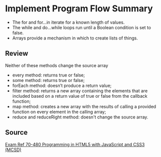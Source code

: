# Implement Program Flow Summary

* The for and for…in iterate for a known length of values.
* The while and do…while loops run until a Boolean condition is set to false.
* Arrays provide a mechanism in which to create lists of things.

## Review

Neither of these methods change the source array

- every method: returns true or false;
- some method: returns true or false;
- forEach method: doesn’t produce a return value;
- filter method: returns a new array containing the elements that are included based on a return value of true or false from the callback function;
- map method: creates a new array with the results of calling a provided function on every element in the calling array;
- reduce and reduceRight method: doesn't change the source array.

## Source

[Exam Ref 70-480 Programming in HTML5 with JavaScript and CSS3 (MCSD)](https://www.microsoft.com/en-us/p/exam-ref-70-480-programming-in-html5-with-javascript-and-css3-mcsd/fgqpf3h0qll7?activetab=pivot%3aoverviewtab)
